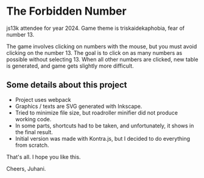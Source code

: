 # The Forbidden Number 
js13k attendee for year 2024. Game theme is triskaidekaphobia, fear of number 13.

The game involves clicking on numbers with the mouse, but you must avoid clicking on the number 13.
The goal is to click on as many numbers as possible without selecting 13. When all other numbers
are clicked, new table is generated, and game gets slightly more difficult.


## Some details about this project
- Project uses webpack
- Graphics / texts are SVG generated with Inkscape.
- Tried to minimize file size, but roadroller minifier did not produce working code.
- In some parts, shortcuts had to be taken, and unfortunately, it shows in the final result.
- Initial version was made with Kontra.js, but I decided to do everything from scratch.

That's all. I hope you like this.

Cheers, Juhani.
